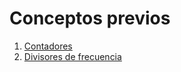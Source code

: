 # Conceptos previos #

1. [Contadores](./contadores)
2. [Divisores de frecuencia](./divisores_frecuencia)